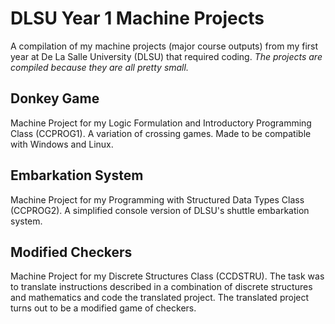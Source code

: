 # DLSU Year 1 Machine Projects
A compilation of my machine projects (major course outputs) from my first year at De La Salle University (DLSU) that required coding. _The projects are compiled because they are all pretty small._ 
## Donkey Game
Machine Project for my Logic Formulation and Introductory Programming Class (CCPROG1). A variation of crossing games. Made to be compatible with Windows and Linux. 

## Embarkation System
Machine Project for my Programming with Structured Data Types Class (CCPROG2). A simplified console version of DLSU's shuttle embarkation system. 

## Modified Checkers
Machine Project for my Discrete Structures Class (CCDSTRU). The task was to translate instructions described in a combination of discrete structures and mathematics and code the translated project. The translated project turns out to be a modified game of checkers.
